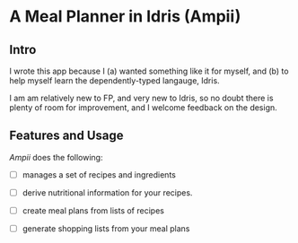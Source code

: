 # A Meal Planner in Idris (Ampii)

## Intro

I wrote this app because I (a) wanted something like it for myself,
and (b) to help myself learn the dependently-typed langauge, Idris.

I am am relatively new to FP, and very new to Idris, so no doubt there
is plenty of room for improvement, and I welcome feedback on the
design.

## Features and Usage

*Ampii* does the following:

- [ ] manages a set of recipes and ingredients
- [ ] derive nutritional information for your recipes.
- [ ] create meal plans from lists of recipes
- [ ] generate shopping lists from your meal plans

